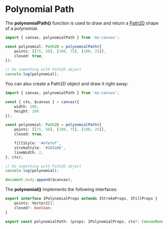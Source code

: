 # Polynomial Path

The **polynomialPath()** function is used to draw and return a [Path2D](https://developer.mozilla.org/en-US/docs/Web/API/Path2D) shape of a polynomial.

```ts
import { canvas, polynomialPath } from 'mz-canvas';

const polynomial: Path2D = polynomialPath({
    points: [[75, 50], [100, 75], [100, 25]],
    closed: true,
});

// Do something with Path2D object
console.log(polynomial);
```
You can also create a Path2D object and draw it right away:

```ts
import { canvas, polynomialPath } from 'mz-canvas';

const { ctx, $canvas } = canvas({
    width: 100,
    height: 200
});

const polynomial: Path2D = polynomialPath({
    points: [[75, 50], [100, 75], [100, 25]],
    closed: true,

    fillStyle: '#efefef',
    strokeStyle: '#163a86',
    lineWidth: 2,
}, ctx);

// Do something with Path2D object
console.log(polynomial);

document.body.append($canvas);
```

The **polynomial()** implements the following interfaces:

```ts
export interface IPolynomialProps extends IStrokeProps, IFillProps {
    points: Vector2[];
    closed?: boolean;
}

export const polynomialPath: (props: IPolynomialProps, ctx?: CanvasRenderingContext2D) => Path2D;
```